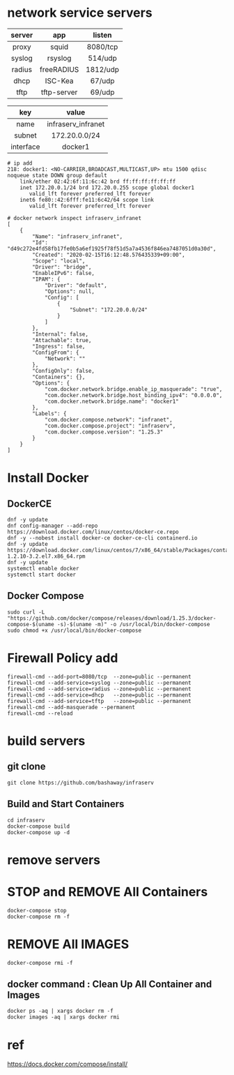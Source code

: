 # network service servers

|server|app|listen|
|:-:|:-:|:-:|
|proxy|squid|8080/tcp|
|syslog|rsyslog|514/udp|
|radius|freeRADIUS|1812/udp|
|dhcp|ISC-Kea|67/udp|
|tftp|tftp-server|69/udp|


|key|value|
|:-:|:-:|
|name|infraserv_infranet|
|subnet|172.20.0.0/24|
|interface|docker1|

```
# ip add
218: docker1: <NO-CARRIER,BROADCAST,MULTICAST,UP> mtu 1500 qdisc noqueue state DOWN group default
    link/ether 02:42:6f:11:6c:42 brd ff:ff:ff:ff:ff:ff
    inet 172.20.0.1/24 brd 172.20.0.255 scope global docker1
       valid_lft forever preferred_lft forever
    inet6 fe80::42:6fff:fe11:6c42/64 scope link
       valid_lft forever preferred_lft forever
```


```
# docker network inspect infraserv_infranet
[
    {
        "Name": "infraserv_infranet",
        "Id": "d49c272e4fd58fb17fe0b5a6ef1925f78f51d5a7a4536f846ea7487051d0a30d",
        "Created": "2020-02-15T16:12:48.576435339+09:00",
        "Scope": "local",
        "Driver": "bridge",
        "EnableIPv6": false,
        "IPAM": {
            "Driver": "default",
            "Options": null,
            "Config": [
                {
                    "Subnet": "172.20.0.0/24"
                }
            ]
        },
        "Internal": false,
        "Attachable": true,
        "Ingress": false,
        "ConfigFrom": {
            "Network": ""
        },
        "ConfigOnly": false,
        "Containers": {},
        "Options": {
            "com.docker.network.bridge.enable_ip_masquerade": "true",
            "com.docker.network.bridge.host_binding_ipv4": "0.0.0.0",
            "com.docker.network.bridge.name": "docker1"
        },
        "Labels": {
            "com.docker.compose.network": "infranet",
            "com.docker.compose.project": "infraserv",
            "com.docker.compose.version": "1.25.3"
        }
    }
]
```


# Install Docker

## DockerCE

```
dnf -y update
dnf config-manager --add-repo https://download.docker.com/linux/centos/docker-ce.repo
dnf -y --nobest install docker-ce docker-ce-cli containerd.io
dnf -y update https://download.docker.com/linux/centos/7/x86_64/stable/Packages/containerd.io-1.2.10-3.2.el7.x86_64.rpm
dnf -y update
systemctl enable docker
systemctl start docker
```

## Docker Compose
```
sudo curl -L "https://github.com/docker/compose/releases/download/1.25.3/docker-compose-$(uname -s)-$(uname -m)" -o /usr/local/bin/docker-compose
sudo chmod +x /usr/local/bin/docker-compose
```

# Firewall Policy add
```
firewall-cmd --add-port=8080/tcp  --zone=public --permanent
firewall-cmd --add-service=syslog --zone=public --permanent
firewall-cmd --add-service=radius --zone=public --permanent
firewall-cmd --add-service=dhcp   --zone=public --permanent
firewall-cmd --add-service=tftp   --zone=public --permanent
firewall-cmd --add-masquerade --permanent
firewall-cmd --reload
```


# build servers

## git clone
```
git clone https://github.com/bashaway/infraserv
```

## Build and Start Containers
```
cd infraserv
docker-compose build
docker-compose up -d
```

# remove servers

# STOP and REMOVE All Containers
```
docker-compose stop
docker-compose rm -f
```

# REMOVE All IMAGES
```
docker-compose rmi -f
```

## docker command : Clean Up All Container and Images
```
docker ps -aq | xargs docker rm -f 
docker images -aq | xargs docker rmi
```

# ref
https://docs.docker.com/compose/install/
